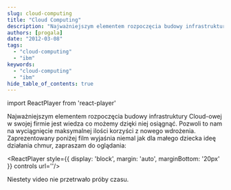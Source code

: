 ```yaml
---
slug: cloud-computing
title: "Cloud Computing"
description: "Najważniejszym elementem rozpoczęcia budowy infrastruktury Cloud-owej w swojej firmie jest wiedza co możemy dzięki niej osiągnąć. Pozwoli to nam na wyciągnięcie maksymalnej ilości korzyści z nowego wdrożenia. Zaprezentowany poniżej film wyjaśnia niemal jak dla małego dziecka ideę działania chmur."
authors: [progala]
date: "2012-03-08"
tags: 
  - "cloud-computing"
  - "ibm"
keywords:
  - "cloud-computing"
  - "ibm"
hide_table_of_contents: true
---
```

import ReactPlayer from 'react-player'

Najważniejszym elementem rozpoczęcia budowy infrastruktury Cloud-owej w swojej firmie jest wiedza co możemy dzięki niej osiągnąć. Pozwoli to nam na wyciągnięcie maksymalnej ilości korzyści z nowego wdrożenia. Zaprezentowany poniżej film wyjaśnia niemal jak dla małego dziecka ideę działania chmur, zapraszam do oglądania:

<ReactPlayer style={{ display: 'block', margin: 'auto', marginBottom: '20px' }} controls url='[](https://www.youtube.com/watch?v=Sgb62RQec8Q)'/>


Niestety video nie przetrwało próby czasu.